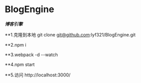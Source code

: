 # BlogEngine

***博客引擎***

**1.克隆到本地 git clone git@github.com:lyf321/BlogEngine.git

**2.npm i

**3.webpack -d --watch

**4.npm start

**5.访问 http://localhost:3000/
